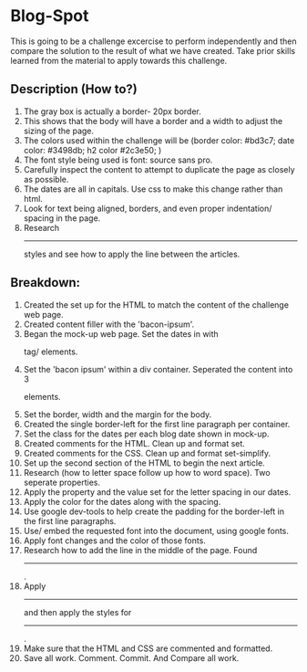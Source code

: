 # Blog-Spot
This is going to be a challenge excercise to perform independently and then compare the solution to the result of what we have created. Take prior skills learned from the material to apply towards this challenge. 

## Description (How to?)
 
 1. The gray box is actually a border- 20px border. 
 2. This shows that the body will have a border and a width to adjust the sizing of the page. 
 3. The colors used within the challenge will be (border color: #bd3c7; date color: #3498db; h2 color #2c3e50; )
 4. The font style being used is font: source sans pro.
 5. Carefully inspect the content to attempt to duplicate the page as closely as possible.
 6. The dates are all in capitals. Use css to make this change rather than html.
 7. Look for text being aligned, borders, and even proper indentation/ spacing in the page.
 8. Research <hr> styles and see how to apply the line between the articles.


 ## Breakdown:
1. Created the set up for the HTML to match the content of the challenge web page. 
2. Created content filler with the 'bacon-ipsum'. 
3. Began the mock-up web page. Set the dates in with <p> tag/ elements.
4. Set the 'bacon ipsum' within a div container. Seperated the content into 3 <p> elements.
5. Set the border, width and the margin for the body. 
6. Created the single border-left for the first line paragraph per container.
7. Set the class for the dates per each blog date shown in mock-up. 
8. Created comments for the HTML. Clean up and format set.
9. Created comments for the CSS. Clean up and format set-simplify.
10. Set up the second section of the HTML to begin the next article. 
11. Research (how to letter space follow up how to word space). Two seperate properties.
12. Apply the property and the value set for the letter spacing in our dates.
13. Apply the color for the dates along with the spacing.
14. Use google dev-tools to help create the padding for the border-left in the first line paragraphs.
15. Use/ embed the requested font into the document, using google fonts.
16. Apply font changes and the color of those fonts.
17. Research how to add the line in the middle of the page. Found <hr>. 
18. Apply <hr> and then apply the styles for <hr>.
19. Make sure that the HTML and CSS are commented and formatted.
20. Save all work. Comment. Commit. And Compare all work. 